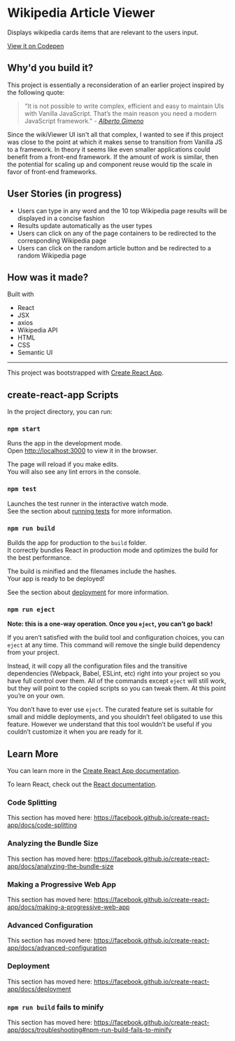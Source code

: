 # Wikipedia Article Viewer
Displays wikipedia cards items that are relevant to the users input.

[View it on Codepen](https://codepen.io/gvenezia/full/GzQvjN)

## Why'd you build it?
This project is essentially a reconsideration of an earlier project inspired by the following quote: 
> "It is not possible to write complex, efficient and easy to maintain UIs with Vanilla JavaScript. That’s the main reason you need a modern JavaScript framework." - *[Alberto Gimeno](https://medium.com/dailyjs/the-deepest-reason-why-modern-javascript-frameworks-exist-933b86ebc445)*

Since the wikiViewer UI isn't all that complex, I wanted to see if this project was close to the point at which it makes sense to transition from Vanilla JS to a framework. In theory it seems like even smaller applications could benefit from a front-end framework. If the amount of work is similar, then the potential for scaling up and component reuse would tip the scale in favor of front-end frameworks.

## User Stories (in progress)
* Users can type in any word and the 10 top Wikipedia page results will be displayed in a concise fashion
* Results update automatically as the user types
* Users can click on any of the page containers to be redirected to the corresponding Wikipedia page
* Users can click on the random article button and be redirected to a random Wikipedia page

## How was it made?
Built with 
* React
* JSX
* axios
* Wikipedia API
* HTML
* CSS
* Semantic UI


***  

This project was bootstrapped with [Create React App](https://github.com/facebook/create-react-app).

## create-react-app Scripts

In the project directory, you can run:

### `npm start`

Runs the app in the development mode.<br>
Open [http://localhost:3000](http://localhost:3000) to view it in the browser.

The page will reload if you make edits.<br>
You will also see any lint errors in the console.

### `npm test`

Launches the test runner in the interactive watch mode.<br>
See the section about [running tests](https://facebook.github.io/create-react-app/docs/running-tests) for more information.

### `npm run build`

Builds the app for production to the `build` folder.<br>
It correctly bundles React in production mode and optimizes the build for the best performance.

The build is minified and the filenames include the hashes.<br>
Your app is ready to be deployed!

See the section about [deployment](https://facebook.github.io/create-react-app/docs/deployment) for more information.

### `npm run eject`

**Note: this is a one-way operation. Once you `eject`, you can’t go back!**

If you aren’t satisfied with the build tool and configuration choices, you can `eject` at any time. This command will remove the single build dependency from your project.

Instead, it will copy all the configuration files and the transitive dependencies (Webpack, Babel, ESLint, etc) right into your project so you have full control over them. All of the commands except `eject` will still work, but they will point to the copied scripts so you can tweak them. At this point you’re on your own.

You don’t have to ever use `eject`. The curated feature set is suitable for small and middle deployments, and you shouldn’t feel obligated to use this feature. However we understand that this tool wouldn’t be useful if you couldn’t customize it when you are ready for it.

## Learn More

You can learn more in the [Create React App documentation](https://facebook.github.io/create-react-app/docs/getting-started).

To learn React, check out the [React documentation](https://reactjs.org/).

### Code Splitting

This section has moved here: https://facebook.github.io/create-react-app/docs/code-splitting

### Analyzing the Bundle Size

This section has moved here: https://facebook.github.io/create-react-app/docs/analyzing-the-bundle-size

### Making a Progressive Web App

This section has moved here: https://facebook.github.io/create-react-app/docs/making-a-progressive-web-app

### Advanced Configuration

This section has moved here: https://facebook.github.io/create-react-app/docs/advanced-configuration

### Deployment

This section has moved here: https://facebook.github.io/create-react-app/docs/deployment

### `npm run build` fails to minify

This section has moved here: https://facebook.github.io/create-react-app/docs/troubleshooting#npm-run-build-fails-to-minify
